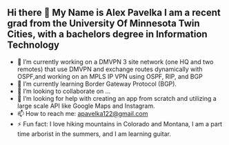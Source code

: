 ## Hi there 👋 My Name is Alex Pavelka I am a recent grad from the University Of Minnesota Twin Cities, with a bachelors degree in Information Technology

- 🔭 I’m currently working on a DMVPN 3 site network (one HQ and two remotes) that use DMVPN and exchange routes dynamically with OSPF,and working on an MPLS IP VPN using OSPF, RIP, and BGP
- 🌱 I’m currently learning Border Gateway Protocol (BGP). 
- 👯 I’m looking to collaborate on ...
- 🤔 I’m looking for help with creating an app from scratch and utilizing a large scale API like Google Maps and Instagram.
- 📫 How to reach me: apavelka122@gmail.com
- ⚡ Fun fact: I love hiking mountains in Colorado and Montana, I am a part time arborist in the summers, and I am learning guitar.
